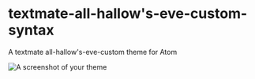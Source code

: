 # textmate-all-hallow's-eve-custom-syntax

A textmate all-hallow's-eve-custom theme for Atom

![A screenshot of your theme](https://f.cloud.github.com/assets/69169/2289498/4c3cb0ec-a009-11e3-8dbd-077ee11741e5.gif)

